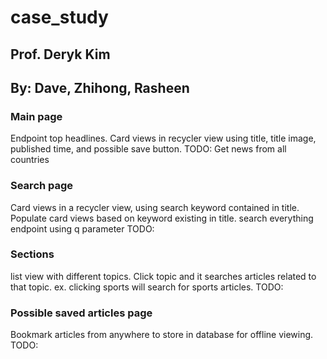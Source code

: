 # case_study
## Prof. Deryk Kim
## By: Dave, Zhihong, Rasheen

### Main page
Endpoint top headlines. Card views in recycler view using title, title image,
published time, and possible save button. 
TODO: Get news from all countries

### Search page
Card views in a recycler view, using search keyword contained in title.
Populate card views based on keyword existing in title. search everything endpoint using q parameter
TODO:

### Sections
list view with different topics. Click topic and it searches articles related to that
topic. ex. clicking sports will search for sports articles.
TODO:

### Possible saved articles page
Bookmark articles from anywhere to store in database for offline
viewing.
TODO:
